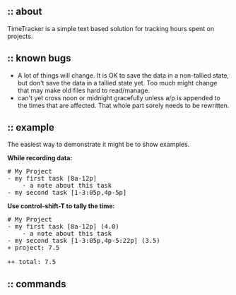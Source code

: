 ## :: about

TimeTracker is a simple text based solution for tracking hours spent on projects. 

## :: known bugs

- A lot of things will change. It is OK to save the data in a non-tallied state, but don't save the data in a tallied state yet. Too much might change that may make old files hard to read/manage.
- can't yet cross noon or midnight gracefully unless a/p is appended to the times that are affected. That whole part sorely needs to be rewritten.

## :: example

The easiest way to demonstrate it might be to show examples.

**While recording data:**

<pre class="textmate-source"><span class="text text_plain text_plain_time"><span class="meta meta_header-item meta_header-item_time"><span class="meta meta_header meta_header_time"># My Project
</span></span><span class="meta meta_line-item meta_line-item_time">- my first task <span class="meta meta_item meta_item_time">[8a-12p]</span> </span>
<span class="meta meta_line-item-aux meta_line-item-aux_time">    <span class="meta meta_item-aux meta_item-aux_time">- a note about this task</span></span>
<span class="meta meta_line-item meta_line-item_time">- my second task <span class="meta meta_item meta_item_time">[1-3:05p,4p-5p]</span> </span></span></pre>

**Use control-shift-T to tally the time:**

<pre class="textmate-source"><span class="text text_plain text_plain_time"><span class="meta meta_header-item meta_header-item_time"><span class="meta meta_header meta_header_time"># My Project
</span></span><span class="meta meta_line-item meta_line-item_time">- my first task <span class="meta meta_item meta_item_time">[8a-12p]</span> <span class="meta meta_item-tally meta_item-tally_time">(4.0)</span></span>
<span class="meta meta_line-item-aux meta_line-item-aux_time">    <span class="meta meta_item-aux meta_item-aux_time">- a note about this task</span></span>
<span class="meta meta_line-item meta_line-item_time">- my second task <span class="meta meta_item meta_item_time">[1-3:05p,4p-5:22p]</span> <span class="meta meta_item-tally meta_item-tally_time">(3.5)</span></span>
<span class="meta meta_line-total meta_line-total_time"><span class="meta meta_total meta_total_time">+ project: <span class="meta meta_item-tally meta_item-tally_time">7.5</span></span></span>
 
<span class="meta meta_line-total meta_line-total_time"><span class="meta meta_total meta_total_time">++ total: <span class="meta meta_item-tally meta_item-tally_time">7.5</span></span></span></span></pre>

## :: commands
